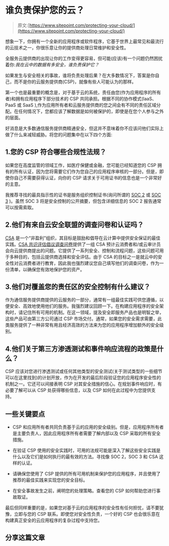 # 谁负责保护您的云？

> 原文:[https://www.sitepoint.com/protecting-your-cloud/](https://www.sitepoint.com/protecting-your-cloud/)

想象一下，你拥有一个全新的应用程序或软件程序，它基于世界上最常见和最流行的云技术之一，你很乐意让你的提供商处理日常维护和安全性。

全服务云提供商的出现让你的工作变得更容易，但可能(应该)有一个问题仍然困扰着你:*我在云中的数据有多安全，谁负责保护它？*

如果发生与安全相关的事故，谁将负责处理后果？在大多数情况下，答案是你自己，而不是你的云服务提供商(CSP)，就像有些人可能认为的那样。

第一个也是最重要的概念是，对于基于云的系统，责任由您(作为应用程序的所有者)和拥有应用程序下部分技术的 CSP 共同承担。根据不同的协作模式(IaaS、PaaS 或 SaaS ),作为应用所有者和云服务提供商的您之间会有不同的责任区域分配。在任何情况下，您都应该了解数据是如何被保护的，即使是在您个人参与之外的层面。

好消息是大多数通信服务提供商精通安全，但这并不意味着你不应该问他们实际上做了什么来减轻威胁。将您的问题集中在以下四个方面:

## 1.您的 CSP 符合哪些合规性法规？

如果您在高度监管的领域工作，如医疗保健或金融，您可能已经知道您的 CSP 拥有的所有认证，因为您将需要它们作为您自己的应用程序审核的一部分。但是，即使你自己不需要获得认证，向你的 CSP 请求关于可用证书的信息也是一个非常好的主意。

我推荐寻找的最具指示性的证书是服务组织控制证书(询问所谓的 [SOC 2](https://www.ssae-16.com/soc-2/) 或 [SOC 3](https://www.ssae-16.com/soc-3/) )。虽然 SOC 3 将是安全控制的公开摘要，但包含详细信息的 SOC 2 报告通常可以按需索取。

## 2.他们有来自云安全联盟的调查问卷和认证吗？

[CSA](https://cloudsecurityalliance.org/) 是一个“非盈利”组织，其目标是鼓励和倡导在云计算中提供安全保证的最佳实践。[CSA 共识评估倡议调查问卷](https://cloudsecurityalliance.org/research/cai/)提供了一组 CSA 预计云消费者和/或云审计员会向云提供商提出的问题。它提供了一系列安全、控制和流程问题，这些问题可用于多种目的，包括云提供商选择和安全评估。由于 CSA 的目标之一是就云中的安全性对云消费者进行教育，因此我也强烈建议您自己填写他们的调查问卷，作为一份清单，以确保您有效地保护您的资产。

## 3.他们对覆盖您的责任区的安全控制有什么建议？

作为通信服务提供商提供的云服务的一部分，通常有一组最佳实践可供您遵循，以便安全、高效地使用他们的服务。我强烈建议回顾一下。在构建应用程序的安全架构时，请记住所有可用的机制。在这一领域，提及安全即服务产品也是明智之举，这些产品可由第三方公司通过 CSP 市场交付。通常，如果您的安全需求需要，此类服务提供了一种非常有用且经济高效的方法来为您的应用程序增加额外的安全级别。

## 4.他们关于第三方渗透测试和事件响应流程的政策是什么？

CSP 应该对您进行渗透测试或任何其他类型的安全测试(关于测试类型的一些细节可以在这里找到)的计划开放，作为在开发的最后阶段验证您的应用程序安全性的机制之一。它还可以间接表明 CSP 对其安全措施的信心。在规划事件响应时，有必要了解可以从 CSP 处获得哪些信息，以及 CSP 如何在此过程中为您提供支持。

## 一些关键要点

*   CSP 和应用所有者共同负责基于云的应用的安全级别。但是，应用程序所有者是主要负责人，因此应用程序所有者需要了解内部以及 CSP 采取的所有安全措施。

*   在验证 CSP 使用的安全实践时，可用的法规可能是深入了解这些安全实践是什么以及它们是如何执行的最有效的方法。寻找像 SOC 2，SOC 3 和 CSA 这样的认证。

*   请确保您使用了 CSP 提供的所有可用机制来保护您的应用程序，并且使用了推荐的最佳实践来实现您的安全目标。

*   在安全事故发生之前，阐明您的处理策略。查看您的 CSP 如何帮助您进行事故取证。

最后但同样重要的是，如果您对基于云的应用程序的安全性有任何担忧，请不要犹豫，立即与您的 CSP 联系。即使您对安全性负责，一个好的 CSP 也会很乐意在构建真正安全的云应用程序的复杂过程中支持您。

## 分享这篇文章